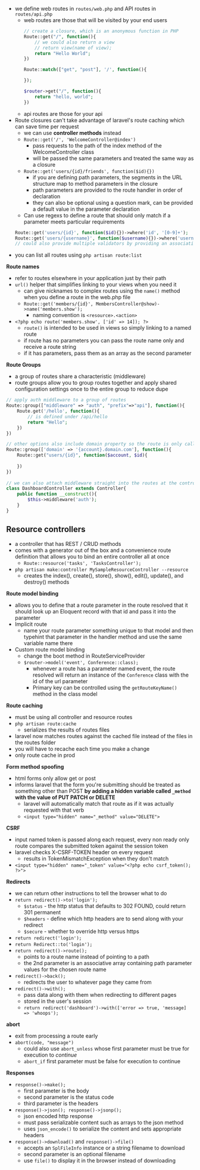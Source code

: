  - we define web routes in `routes/web.php` and API routes in `routes/api.php`
	 - web routes are those that will be visited by your end users
		 ```php
		 // create a closure, which is an anonymous function in PHP
		 Route::get("/", function(){
			 // we could also return a view
			 // return view(name of view);
			 return "Hello World";
		 })

		 Route::match(["get", "post"], '/', function(){
		 
		 });
		 
		 $router->get("/", function(){
			 return "hello, world";
		 })
		```
	 - api routes are those for your api
 - Route closures can't take advantage of laravel's route caching which can save time per request
	 - we can use **controller methods** instead
	 - `Route::get('/', 'WelcomeController@index')`
		 - pass requests to the path of the index method of the WelcomeController class
		 - will be passed the same parameters and treated the same way as a closure
	 - `Route::get('users/{id}/friends', function($id){})`
		 - if you are defining path parameters, the segments in the URL structure map to method parameters in the closure
		 - path parameters are provided to the route handler in order of declaration
		 - they can also be optional using a question mark, can be provided a default value in the parameter declaration
	 - Can use regexs to define a route that should only match if a parameter meets particular requirements
	```php
	Route::get('users/{id}', function($id){})->where('id', '[0-9]+');
	Route::get('users/{username}', function($username){})->where('username', '[A-Za-z]+');
	// could also provide multiple validators by providing an associative array to the where method and the keys are path parameter names
	```
 - you can list all routes using `php artisan route:list`

**Route names**
 - refer to routes elsewhere in your application just by their path
 - `url()` helper that simplifies linking to your views when you need it
	 - can give nicknames to complex routes using the `name()` method when you define a route in the web.php file
	 - `Route::get('members/{id}', MembersController@show)->name('members.show');`
		 - naming convention is `<resource>.<action>`
 - `<?php echo route('members.show', ['id' => 14]); ?>`
	 - `route()` is intended to be used in views so simply linking to a named route
	 - if route has no parameters you can pass the route name only and receive a route string
	 - if it has parameters, pass them as an array as the second parameter

**Route Groups**
 - a group of routes share a characteristic (middleware)
 - route groups allow you to group routes together and apply shared configuration settings once to the entire group to reduce dupe
```php
// apply auth middleware to a group of routes
Route::group(["middleware" => "auth", "prefix"=>"api"], function(){
	Route.get('/hello', function(){
		// is defined under /api/hello
		return "Hello";
	})
})

// other options also include domain property so the route is only called when through that one subdomain. is also useful for multitenancy where each client has it's own subdomain
Route::group(['domain' => '{account}.domain.com'], function(){
	Route::get("users/{id}", function($account, $id){
		
	})	
})
	
// we can also attach middleware straight into the routes at the controller instead of the route definitionusing the middleware method in the controller's constructor
class DashboardController extends Controller{
	public function __construct(){
		$this->middleware('auth');
	}
}
```
## Resource controllers

 - a controller that has REST / CRUD methods
 - comes with a generator out of the box and a convenience route definition that allows you to bind an entire controller all at once
	 - `Route::resource('tasks', 'TasksController');`
 - `php artisan make:controller MySampleResourceController --resource`
	 - creates the index(), create(), store(), show(), edit(), update(), and destroy() methods

**Route model binding**
 - allows you to define that a route parameter in the route resolved that it should look up an Eloquent record with that id and pass it into the parameter
 - Implicit route
	 - name your route parameter something unique to that model and then typehint that parameter in the handler method and use the same variable name there
 - Custom route model binding
	 - change the boot method in RouteServiceProvider
	 - `$router->model('event', Conference::class);`
		 - whenever a route has a parameter named event, the route resolved will return an instance of the `Conference` class with the id of the url parameter
		 - Primary key can be controlled using the `getRouteKeyName()` method in the class model

**Route caching**
 - must be using all controller and resource routes
 - `php artisan route:cache`
	 - serializes the results of routes files
 - laravel now matches routes against the cached file instead of the files in the routes folder
 - you will have to recache each time you make a change
 - only route cache in prod

**Form method spoofing**
 - html forms only allow get or post
 - informs laravel that the form you're submitting should be treated as something other than POST **by adding a hidden variable called `_method` with the value of PUT PATCH or DELETE**
	 - laravel will automatically match that route as if it was actually requested with that verb
	 - `<input type="hidden" name="_method" value="DELETE">`

**CSRF**
 - input named token is passed along each request, every non ready only route compares the submitted token against the session token
 - laravel checks X-CSRF-TOKEN header on every request
	 - results in TokenMismatchException when they don't match
 - `<input type="hidden" name="_token" value="<?php echo csrf_token(); ?>">`

**Redirects**
 - we can return other instructions to tell the browser what to do
 - `return redirect()->to('login');`
	 - `$status` - the http status that defaults to 302 FOUND, could return 301 permanent
	 - `$headers` - define which http headers are to send along with your redirect
	 - `$secure` - whether to override http versus https
 - `return redirect('login');`
 - `return Redirect::to('login');`
 - `return redirect()->route();`
	 - points to a route name instead of pointing to a path
	 - the 2nd parameter is an associative array containing path parameter values for the chosen route name
 - `redirect()->back();`
	 - redirects the user to whatever page they came from
 - `redirect()->with();`
	 - pass data along with them when redirecting to different pages
	 - stored in the user's session
	 - `return redirect('dashboard')->with(['error => true, 'message] => 'whoops');`

**abort**
 - exit from processing a route early
 - `abort(code, "message")`
	 - could also use `abort_unless` whose first parameter must be true for execution to *continue*
	 - `abort_if` first parameter must be false for execution to continue

**Responses**
 - `response()->make();`
	 - first parameter is the body
	 - second parameter is the status code
	 - third parameter is the headers
 - `response()->json(); response()->jsonp();`
	 - json encoded http response
	 - must pass serializable content such as arrays to the json method
	 - uses `json_encode()` to serialize the content and sets appropriate headers
 - `response()->download()` and `response()->file()`
	 - accepts an `SplFileInfo` instance or a string filename to download
	 - second parameter is an optional filename
	 - use `file()` to display it in the browser instead of downloading